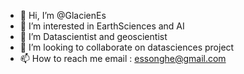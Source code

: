 - 👋 Hi, I’m @GlacienEs
- 👀 I’m interested in EarthSciences and AI 
- 🌱 I’m Datascientist and geoscientist 
- 💞️ I’m looking to collaborate on datasciences project 
- 📫 How to reach me email : essonghe@gmail.com

<!---
GlacienEs/GlacienEs is a ✨ special ✨ repository because its `README.md` (this file) appears on your GitHub profile.
You can click the Preview link to take a look at your changes.
--->
